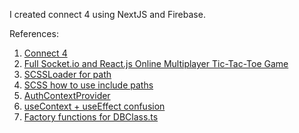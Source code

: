 I created connect 4 using NextJS and Firebase.

References:

1. [Connect 4](https://www.youtube.com/watch?v=3tN72ihYz14)
2. [Full Socket.io and React.js Online Multiplayer Tic-Tac-Toe Game](https://www.youtube.com/watch?v=aA_SdbGD64E)
3. [SCSSLoader for path](https://github.com/Shopify/slate/issues/785)
4. [SCSS how to use include paths](https://github.com/vercel/next.js/discussions/12771)
5. [AuthContextProvider](https://github.com/sairajchouhan/nextjs-firebase-auth/blob/main/context/AuthContext.tsx)
6. [useContext + useEffect confusion](https://levelup.gitconnected.com/react-context-sync-vs-async-8d67562d4b4a)
7. [Factory functions for DBClass.ts](https://heyjoshlee.medium.com/factory-functions-in-javascript-the-how-and-why-d8988bda654a)
